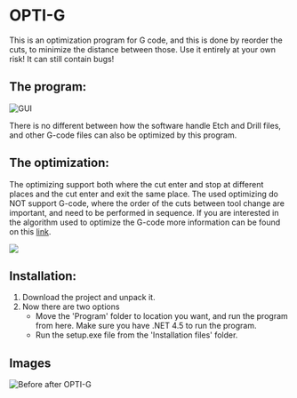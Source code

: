 # OPTI-G
This is an optimization program for G code, and this is done by reorder the cuts, to minimize the distance between those.
Use it entirely at your own risk! It can still contain bugs!

## The program:
![GUI](https://raw.githubusercontent.com/runeSal/OPTI-G/master/Images/GUI%20v.0.4.1.PNG)

There is no different between how the software handle Etch and Drill files, and other G-code files can also be optimized by this program.

## The optimization:
The optimizing support both where the cut enter and stop at different places and the cut enter and exit the same place. The used optimizing do NOT support G-code, where the order of the cuts between tool change are important, and need to be performed in sequence.
If you are interested in the algorithm used to optimize the G-code more information can be found on this
[link](http://hackaday.io/project/4955-g-code-optimizing).

![](https://raw.githubusercontent.com/runeSal/OPTI-G/master/Images/random%20cities%20before%20after%20OPTI-G.PNG)

## Installation:
1. Download the project and unpack it. 
2. Now there are two options
	* Move the 'Program' folder to location you want, and run the program from here. Make sure you have .NET 4.5 to run the program.
	* Run the setup.exe file from the 'Installation files' folder.

## Images
![Before after OPTI-G](https://raw.githubusercontent.com/runeSal/OPTI-G/master/Images/pcb%20before%20after%20OPTI-G.png)
